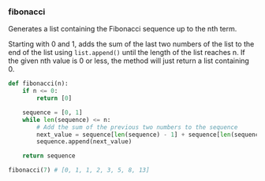 ### fibonacci

Generates a list containing the Fibonacci sequence up to the nth term.

Starting with 0 and 1, adds the sum of the last two numbers of the list to the end of the list using ```list.append()``` until the length of the list reaches n.  If the given nth value is 0 or less, the method will just return a list containing 0.

``` python
def fibonacci(n):
    if n <= 0:
        return [0]

    sequence = [0, 1]
    while len(sequence) <= n:
        # Add the sum of the previous two numbers to the sequence
        next_value = sequence[len(sequence) - 1] + sequence[len(sequence) - 2]
        sequence.append(next_value)

    return sequence
```

``` python
fibonacci(7) # [0, 1, 1, 2, 3, 5, 8, 13]
```
